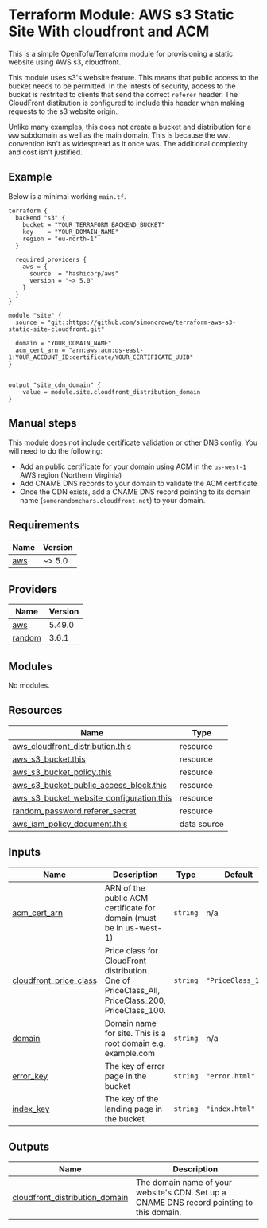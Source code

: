 # Terraform Module: AWS s3 Static Site With cloudfront and ACM

This is a simple OpenTofu/Terraform module for provisioning a static website
using AWS s3, cloudfront.

This module uses s3's website feature. This means that public access to the bucket
needs to be permitted. In the intests of security, access to the bucket is restrited
to clients that send the correct `referer` header. The CloudFront distibution is
configured to include this header when making requests to the s3 website origin.

Unlike many examples, this does not create a bucket and distribution for a `www`
subdomain as well as the main domain. This is because the `www.` convention isn't
as widespread as it once was. The additional complexity and cost isn't justified.


## Example

Below is a minimal working `main.tf`.

```hcl
terraform {
  backend "s3" {
    bucket = "YOUR_TERRAFORM_BACKEND_BUCKET"
    key    = "YOUR_DOMAIN_NAME"
    region = "eu-north-1"
  }

  required_providers {
    aws = {
      source  = "hashicorp/aws"
      version = "~> 5.0"
    }
  }
}

module "site" {
  source = "git::https://github.com/simoncrowe/terraform-aws-s3-static-site-cloudfront.git"

  domain = "YOUR_DOMAIN_NAME"
  acm_cert_arn = "arn:aws:acm:us-east-1:YOUR_ACCOUNT_ID:certificate/YOUR_CERTIFICATE_UUID"
}


output "site_cdn_domain" {
    value = module.site.cloudfront_distribution_domain
}
```


## Manual steps

This module does not include certificate validation or other DNS config. 
You will need to do the following:

* Add an public certificate for your domain using ACM in the `us-west-1` AWS region (Northern Virginia)
* Add CNAME DNS records to your domain to validate the ACM certificate
* Once the CDN exists, add a CNAME DNS record pointing to its domain name (`somerandomchars.cloudfront.net`) to your domain.

<!-- BEGIN_TF_DOCS -->
## Requirements

| Name | Version |
|------|---------|
| <a name="requirement_aws"></a> [aws](#requirement\_aws) | ~> 5.0 |

## Providers

| Name | Version |
|------|---------|
| <a name="provider_aws"></a> [aws](#provider\_aws) | 5.49.0 |
| <a name="provider_random"></a> [random](#provider\_random) | 3.6.1 |

## Modules

No modules.

## Resources

| Name | Type |
|------|------|
| [aws_cloudfront_distribution.this](https://registry.terraform.io/providers/hashicorp/aws/latest/docs/resources/cloudfront_distribution) | resource |
| [aws_s3_bucket.this](https://registry.terraform.io/providers/hashicorp/aws/latest/docs/resources/s3_bucket) | resource |
| [aws_s3_bucket_policy.this](https://registry.terraform.io/providers/hashicorp/aws/latest/docs/resources/s3_bucket_policy) | resource |
| [aws_s3_bucket_public_access_block.this](https://registry.terraform.io/providers/hashicorp/aws/latest/docs/resources/s3_bucket_public_access_block) | resource |
| [aws_s3_bucket_website_configuration.this](https://registry.terraform.io/providers/hashicorp/aws/latest/docs/resources/s3_bucket_website_configuration) | resource |
| [random_password.referer_secret](https://registry.terraform.io/providers/hashicorp/random/latest/docs/resources/password) | resource |
| [aws_iam_policy_document.this](https://registry.terraform.io/providers/hashicorp/aws/latest/docs/data-sources/iam_policy_document) | data source |

## Inputs

| Name | Description | Type | Default | Required |
|------|-------------|------|---------|:--------:|
| <a name="input_acm_cert_arn"></a> [acm\_cert\_arn](#input\_acm\_cert\_arn) | ARN of the public ACM certificate for domain (must be in us-west-1) | `string` | n/a | yes |
| <a name="input_cloudfront_price_class"></a> [cloudfront\_price\_class](#input\_cloudfront\_price\_class) | Price class for CloudFront distribution. One of PriceClass\_All, PriceClass\_200, PriceClass\_100. | `string` | `"PriceClass_100"` | no |
| <a name="input_domain"></a> [domain](#input\_domain) | Domain name for site. This is a root domain e.g. example.com | `string` | n/a | yes |
| <a name="input_error_key"></a> [error\_key](#input\_error\_key) | The key of error page in the bucket | `string` | `"error.html"` | no |
| <a name="input_index_key"></a> [index\_key](#input\_index\_key) | The key of the landing page in the bucket | `string` | `"index.html"` | no |

## Outputs

| Name | Description |
|------|-------------|
| <a name="output_cloudfront_distribution_domain"></a> [cloudfront\_distribution\_domain](#output\_cloudfront\_distribution\_domain) | The domain name of your website's CDN. Set up a CNAME DNS record pointing to this domain. |
<!-- END_TF_DOCS -->
